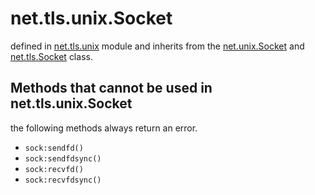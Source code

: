 # net.tls.unix.Socket

defined in [net.tls.unix](../lib/unix.lua) module and inherits from the [net.unix.Socket](https://github.com/mah0x211/lua-net/blob/master/doc/net_unix_socket.md) and [net.tls.Socket](net_tls_socket.md) class.


## Methods that cannot be used in net.tls.unix.Socket

the following methods always return an error.

- `sock:sendfd()`
- `sock:sendfdsync()`
- `sock:recvfd()`
- `sock:recvfdsync()
`
